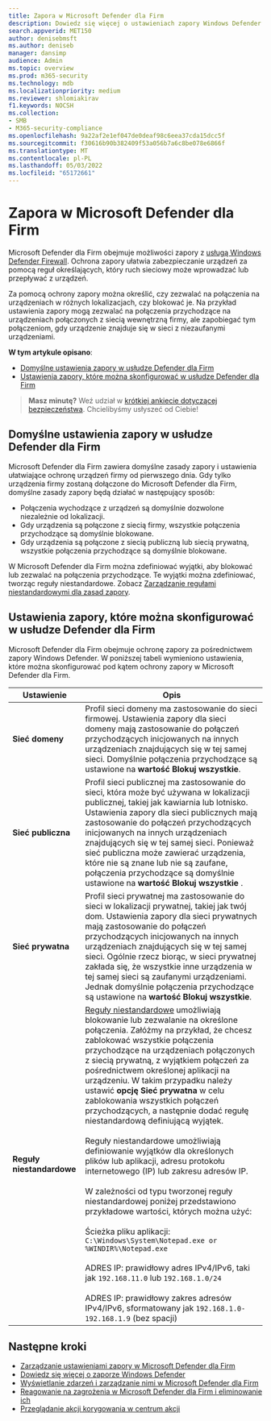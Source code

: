 ```yaml
---
title: Zapora w Microsoft Defender dla Firm
description: Dowiedz się więcej o ustawieniach zapory Windows Defender w usłudze Defender dla Firm. Zapora może zapobiec przepływowi niepożądanego ruchu sieciowego do urządzeń firmowych.
search.appverid: MET150
author: denisebmsft
ms.author: deniseb
manager: dansimp
audience: Admin
ms.topic: overview
ms.prod: m365-security
ms.technology: mdb
ms.localizationpriority: medium
ms.reviewer: shlomiakirav
f1.keywords: NOCSH
ms.collection:
- SMB
- M365-security-compliance
ms.openlocfilehash: 9a22af2e1ef047de0deaf98c6eea37cda15dcc5f
ms.sourcegitcommit: f30616b90b382409f53a056b7a6c8be078e6866f
ms.translationtype: MT
ms.contentlocale: pl-PL
ms.lasthandoff: 05/03/2022
ms.locfileid: "65172661"
---
```

# <a name="firewall-in-microsoft-defender-for-business"></a>Zapora w Microsoft Defender dla Firm

Microsoft Defender dla Firm obejmuje możliwości zapory z [usługą Windows Defender Firewall](/windows/security/threat-protection/windows-firewall/windows-firewall-with-advanced-security). Ochrona zapory ułatwia zabezpieczanie urządzeń za pomocą reguł określających, który ruch sieciowy może wprowadzać lub przepływać z urządzeń. 

Za pomocą ochrony zapory można określić, czy zezwalać na połączenia na urządzeniach w różnych lokalizacjach, czy blokować je. Na przykład ustawienia zapory mogą zezwalać na połączenia przychodzące na urządzeniach połączonych z siecią wewnętrzną firmy, ale zapobiegać tym połączeniom, gdy urządzenie znajduje się w sieci z niezaufanymi urządzeniami.

**W tym artykule opisano**:

- [Domyślne ustawienia zapory w usłudze Defender dla Firm](#default-firewall-settings-in-defender-for-business)
- [Ustawienia zapory, które można skonfigurować w usłudze Defender dla Firm](#firewall-settings-you-can-configure-in-defender-for-business)

>
> **Masz minutę?**
> Weź udział w <a href="https://microsoft.qualtrics.com/jfe/form/SV_0JPjTPHGEWTQr4y" target="_blank">krótkiej ankiecie dotyczącej bezpieczeństwa</a>. Chcielibyśmy usłyszeć od Ciebie!
>

## <a name="default-firewall-settings-in-defender-for-business"></a>Domyślne ustawienia zapory w usłudze Defender dla Firm

Microsoft Defender dla Firm zawiera domyślne zasady zapory i ustawienia ułatwiające ochronę urządzeń firmy od pierwszego dnia. Gdy tylko urządzenia firmy zostaną dołączone do Microsoft Defender dla Firm, domyślne zasady zapory będą działać w następujący sposób:

- Połączenia wychodzące z urządzeń są domyślnie dozwolone niezależnie od lokalizacji.
- Gdy urządzenia są połączone z siecią firmy, wszystkie połączenia przychodzące są domyślnie blokowane.
- Gdy urządzenia są połączone z siecią publiczną lub siecią prywatną, wszystkie połączenia przychodzące są domyślnie blokowane.

W Microsoft Defender dla Firm można zdefiniować wyjątki, aby blokować lub zezwalać na połączenia przychodzące. Te wyjątki można zdefiniować, tworząc reguły niestandardowe. Zobacz [Zarządzanie regułami niestandardowymi dla zasad zapory](mdb-custom-rules-firewall.md).

## <a name="firewall-settings-you-can-configure-in-defender-for-business"></a>Ustawienia zapory, które można skonfigurować w usłudze Defender dla Firm

Microsoft Defender dla Firm obejmuje ochronę zapory za pośrednictwem zapory Windows Defender. W poniższej tabeli wymieniono ustawienia, które można skonfigurować pod kątem ochrony zapory w Microsoft Defender dla Firm.

| Ustawienie | Opis |
|--|--|
| **Sieć domeny** | Profil sieci domeny ma zastosowanie do sieci firmowej. Ustawienia zapory dla sieci domeny mają zastosowanie do połączeń przychodzących inicjowanych na innych urządzeniach znajdujących się w tej samej sieci. Domyślnie połączenia przychodzące są ustawione na **wartość Blokuj wszystkie**.  |
| **Sieć publiczna** | Profil sieci publicznej ma zastosowanie do sieci, która może być używana w lokalizacji publicznej, takiej jak kawiarnia lub lotnisko. Ustawienia zapory dla sieci publicznych mają zastosowanie do połączeń przychodzących inicjowanych na innych urządzeniach znajdujących się w tej samej sieci. Ponieważ sieć publiczna może zawierać urządzenia, które nie są znane lub nie są zaufane, połączenia przychodzące są domyślnie ustawione na **wartość Blokuj wszystkie** .  |
| **Sieć prywatna** | Profil sieci prywatnej ma zastosowanie do sieci w lokalizacji prywatnej, takiej jak twój dom. Ustawienia zapory dla sieci prywatnych mają zastosowanie do połączeń przychodzących inicjowanych na innych urządzeniach znajdujących się w tej samej sieci. Ogólnie rzecz biorąc, w sieci prywatnej zakłada się, że wszystkie inne urządzenia w tej samej sieci są zaufanymi urządzeniami. Jednak domyślnie połączenia przychodzące są ustawione na **wartość Blokuj wszystkie**. |
| **Reguły niestandardowe** | [Reguły niestandardowe](mdb-custom-rules-firewall.md) umożliwiają blokowanie lub zezwalanie na określone połączenia. Załóżmy na przykład, że chcesz zablokować wszystkie połączenia przychodzące na urządzeniach połączonych z siecią prywatną, z wyjątkiem połączeń za pośrednictwem określonej aplikacji na urządzeniu. W takim przypadku należy ustawić **opcję Sieć prywatna** w celu zablokowania wszystkich połączeń przychodzących, a następnie dodać regułę niestandardową definiującą wyjątek. <br/><br/>Reguły niestandardowe umożliwiają definiowanie wyjątków dla określonych plików lub aplikacji, adresu protokołu internetowego (IP) lub zakresu adresów IP. <br/><br/>W zależności od typu tworzonej reguły niestandardowej poniżej przedstawiono przykładowe wartości, których można użyć: <br/><br/>Ścieżka pliku aplikacji: `C:\Windows\System\Notepad.exe or %WINDIR%\Notepad.exe` <br/><br/>ADRES IP: prawidłowy adres IPv4/IPv6, taki jak `192.168.11.0` lub `192.168.1.0/24` <br/><br/>ADRES IP: prawidłowy zakres adresów IPv4/IPv6, sformatowany jak `192.168.1.0-192.168.1.9` (bez spacji) |

## <a name="next-steps"></a>Następne kroki

- [Zarządzanie ustawieniami zapory w Microsoft Defender dla Firm](mdb-custom-rules-firewall.md)
- [Dowiedz się więcej o zaporze Windows Defender](/windows/security/threat-protection/windows-firewall/windows-firewall-with-advanced-security)
- [Wyświetlanie zdarzeń i zarządzanie nimi w Microsoft Defender dla Firm](mdb-view-manage-incidents.md)
- [Reagowanie na zagrożenia w Microsoft Defender dla Firm i eliminowanie ich](mdb-respond-mitigate-threats.md)
- [Przeglądanie akcji korygowania w centrum akcji](mdb-review-remediation-actions.md)
